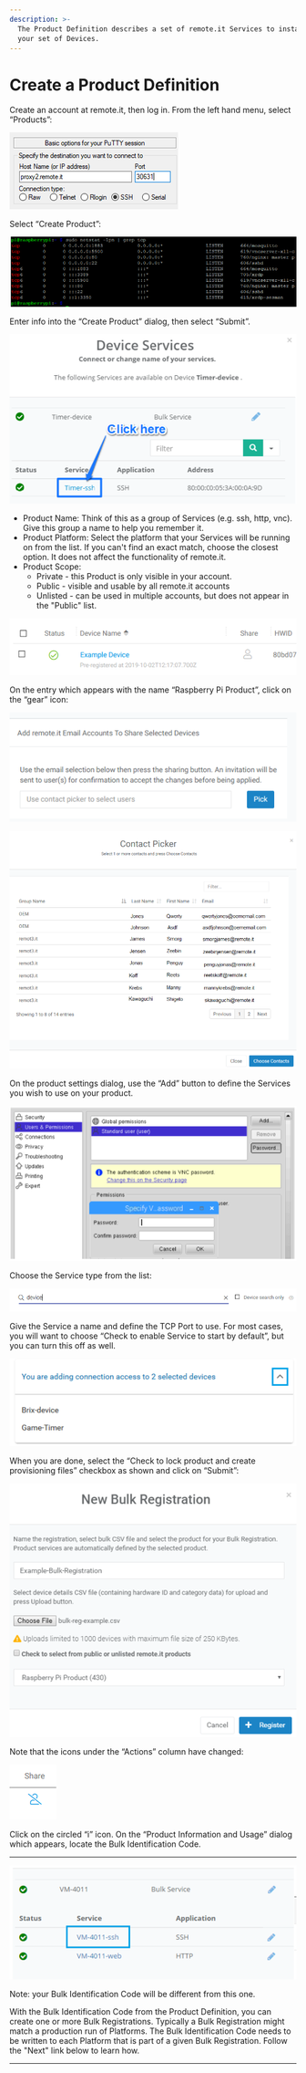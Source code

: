 ```yaml
---
description: >-
  The Product Definition describes a set of remote.it Services to install on
  your set of Devices.
---
```


# Create a Product Definition

Create an account at remote.it, then log in.  From the left hand menu, select “Products”:

![](../../.gitbook/assets/image%20%2886%29.png)

Select “Create Product”:

![](../../.gitbook/assets/image%20%2865%29.png)

Enter info into the “Create Product” dialog, then select “Submit”.

![](../../.gitbook/assets/image%20%28131%29.png)

* Product Name: Think of this as a group of Services \(e.g. ssh, http, vnc\).  Give this group a name to help you remember it.
* Product Platform: Select the platform that your Services will be running on from the list.  If you can't find an exact match, choose the closest option.  It does not affect the functionality of remote.it.
* Product Scope: 
  * Private - this Product is only visible in your account.
  * Public - visible and usable by all remote.it accounts
  * Unlisted - can be used in multiple accounts, but does not appear in the "Public" list.

![](../../.gitbook/assets/image%20%28379%29.png)

On the entry which appears with the name “Raspberry Pi Product”, click on the “gear” icon:

![](../../.gitbook/assets/image%20%2863%29.png)

![](../../.gitbook/assets/image%20%28246%29.png)

On the product settings dialog, use the “Add” button to define the Services you wish to use on your product.  

![](../../.gitbook/assets/image%20%28300%29.png)

Choose the Service type from the list:

![](../../.gitbook/assets/image%20%28356%29.png)

Give the Service a name and define the TCP Port to use.  For most cases, you will want to choose “Check to enable Service to start by default”, but you can turn this off as well.

![](../../.gitbook/assets/image%20%28377%29.png)

When you are done, select the “Check to lock product and create provisioning files” checkbox as shown and click on “Submit”:

![](../../.gitbook/assets/image%20%28286%29.png)

Note that the icons under the “Actions” column have changed:

![](../../.gitbook/assets/image%20%28410%29.png)

Click on the circled “i” icon.  On the “Product Information and Usage” dialog which appears, locate the Bulk Identification Code.  
****

![](../../.gitbook/assets/image%20%28290%29.png)

Note: your Bulk Identification Code will be different from this one.  

With the Bulk Identification Code from the Product Definition, you can create one or more Bulk Registrations.  Typically a Bulk Registration might match a production run of Platforms.  The Bulk Identification Code needs to be written to each Platform that is part of a given Bulk Registration.  Follow the "Next" link below to learn how.  
****

